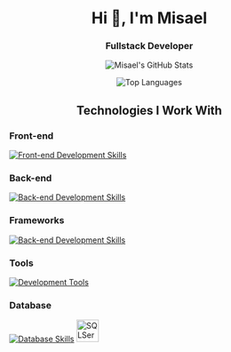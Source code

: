 <h1 align="center">Hi 👋, I'm Misael</h1>
<h3 align="center">Fullstack Developer</h3>

<p align="center">
  <img src="https://github-readme-stats.vercel.app/api?username=mchomem&show_icons=true&theme=github_dark&include_all_commits=true&count_private=true" alt="Misael's GitHub Stats" />
</p>

<p align="center">
  <img src="https://github-readme-stats.vercel.app/api/top-langs/?username=mchomem&layout=compact&theme=github_dark" alt="Top Languages" />
</p>

<h2 align="center">Technologies I Work With</h2>

### Front-end
[![Front-end Development Skills](https://skillicons.dev/icons?i=html,css,js,typescript,jquery)](https://github.com/mchomem)

### Back-end
[![Back-end Development Skills](https://skillicons.dev/icons?i=cs,dotnet,java,kafka,rabbitmq)](https://github.com/mchomem)

### Frameworks
[![Back-end Development Skills](https://skillicons.dev/icons?i=dotnet,angular,vue,bootstrap)](https://github.com/mchomem)

### Tools
[![Development Tools](https://skillicons.dev/icons?i=visualstudio,vscode,rider,eclipse,docker,postman,git,github,figma)](https://github.com/mchomem)

### Database
[![Database Skills](https://skillicons.dev/icons?i=postgres,mysql,sqlite,mongodb,redis)](https://github.com/mchomem)
<img alt="SQLServer" height="40" width="40" src="https://cdn.jsdelivr.net/gh/devicons/devicon/icons/microsoftsqlserver/microsoftsqlserver-plain.svg">
